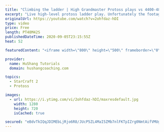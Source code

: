```yaml
---
title: "Climbing the ladder | High Grandmaster Protoss plays vs 4400-4800 players"
excerpt: "Live high-level protoss ladder play. Unfortunately the footage came out quite choppy at some points and I was considering just not posting today, but I will post it anyways in case a few of you want to watch still. I'm trying to figure out what the cause of the lag is and hopefully I can get some cleaner"
originalUrl: https://youtube.com/watch?v=2ohfdaz-hDI
type: video
price: Free
length: PT48M42S
publishedDateTime: 2020-09-05T23:15:55Z
heat: 52

featuredContent: "<iframe width=\"800\" height=\"500\" frameborder=\"0\" src=\"https://www.youtube.com/embed/2ohfdaz-hDI\" allow=\"accelerometer; autoplay; encrypted-media; gyroscope; picture-in-picture\" allowfullscreen></iframe>"

provider:
  name: HuShang Tutorials
  domain: hushangcoaching.com

topics:
  - StarCraft 2
  - Protoss

images:
  - url: https://i.ytimg.com/vi/2ohfdaz-hDI/maxresdefault.jpg
    width: 1280
    height: 720
    isCached: true

secured: "eBdvTkIQqJDIMEbLjRjo6R8/JUcP5ZL4MaI5ZMb7nlFKTpIZrg0NmtAifVMUgjJegCp69Dg38UJLnMtugzIPhgpvQzTAUOA9HL/jtUKnE8Ed21QcBb/T66tvgS9ET4K6EVhfn+7Jc0lYJfwpQnr7yeNn8rLD2Ux5gWRC8K7v1u5JEF+DWEGZt3V6z72qNHK/t73B1O4SAFm3fz1dHVCE3JErTiXJrYkJ6CDzZ0ENoYvZpA5+8MYtlDePW41oNbvazGulp5fGbSZ0YZddd8mbjCuAJsTp+O6sau2/GDK50VnveXU0pSgBSj4hX3sfn4KDcngEBfumkhLrGpbplED/d7BsLWTO8bQ3rr/z1Lq2UIiOTyCxNscpecWCy1hz2w4BYrHrAYyipnOHgj2+Jm+2YISzOAYADhRidKEOumD+z4E=;7DVuMAzqrZDZ/Iv4HXYq6w=="
---
```


